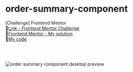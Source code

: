 # order-summary-component
[Challenge] Frontend Mentor 
<br>
🔗[Link - Frontend Mentor Challenge](https://www.frontendmentor.io/challenges/order-summary-component-QlPmajDUj)
<br>
🔗[Frontend Mentor - My solution](https://www.frontendmentor.io/solutions/order-summary-component-iTBDq2Lste)
<br>
🔗[My code](https://mkdir-nicolas.github.io/order-summary-component/)

<br>
<br>

![order summary component desktop preview](https://github.com/mkdir-nicolas/order-summary-component/blob/main/design/desktop-preview.jpg)
